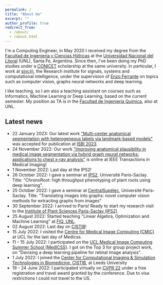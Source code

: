 ```yaml
---
permalink: /
title: "About me"
excerpt: ""
author_profile: true
redirect_from: 
  - /about/
  - /about.html
---
```


I'm a Computing Engineer, in May 2020 I received my degree from the [Facultad de Ingeniería y Ciencias Hídricas](http://fich.unl.edu.ar) at the [Universidad Nacional del Litoral](https://unl.edu.ar) (UNL), Santa Fe, Argentina. Since then, I've been doing my PhD studies under a [CONICET](https://www.conicet.gov.ar/) scholarship at the same university. In particular, I work at [sinc(i)](https://sinc.unl.edu.ar/), the Research institute for signals, systems and computational intelligence, under the supervision of [Enzo Ferrante](https://eferrante.github.io) on topics such as computer vision, graphs neural networks and deep learning.

I like teaching, so I am also a teaching assistant on courses such as Informatics, Machine Learning or Deep Learning, based on the current semester. My position as TA is in the [Facultad de Ingeniería Química](https://fiq.unl.edu.ar), also at UNL.

## **Latest news**

- 22 January 2023: Our latest work ["Multi-center anatomical segmentation with heterogeneous labels via landmark-based models"](https://arxiv.org/abs/2211.07395) was accepted for publication at [ISBI 2023](http://2023.biomedicalimaging.org/en/).
- 24 November 2022: Our work ["Improving anatomical plausibility in medical image segmentation via hybrid graph neural networks: applications to chest x-ray analysis"](https://ieeexplore.ieee.org/document/9963582) is online at IEEE Transactions in Medical Imaging!
- 1 November 2022: Last day at the IPS2!
- 26 October 2022: I gave a seminar at [IPS2](https://ips2.u-psud.fr/fr/index.html), Université Paris-Saclay. Title: "ChronoRoot: high throughput phenotyping of plant roots using deep learning".
- 25 October 2022: I gave a seminar at [CentralSupélec](https://www.centralesupelec.fr/), Université Paris-Saclay. Title: "Translating images into graphs: novel computer vision methods for extracting graphs from images"
- 30 September 2022: I arrived to Paris! Ready to start my research visit to the [Institute of Plant Sciences Paris-Saclay (IPS2)](https://ips2.u-psud.fr/fr/index.html).
- 25 August 2022: Started teaching "Linear Algebra, Optimization and Machine Learning" at [FIQ, UNL](http://fich.unl.edu.ar).
- 02 August 2022: Last day on [CISTIB](https://www.cistib.org/)!
- 15 July 2022: I visited the [Centre for Medical Image Computing (CMIC)](https://www.ucl.ac.uk/medical-image-computing/) at UCL for the last day of Medicss.
- 11 – 15 July 2022: I participated on the [UCL Medical Image Computing Summer School (MedICSS)](https://medicss.cs.ucl.ac.uk/). I got on the Top 3 for group project work, on “Devising a deep learning pipeline for retinal image analysis”.
- 1 July 2022: I joined the [Center for Computational Imaging & Simulation Technologies in Biomedicine, CISTIB](https://www.cistib.org/), at Leeds University
- 19 - 24 June 2022: I participated virtually on [CVPR 22](https://cvpr2022.thecvf.com/) under a free registration and travel award granted by the conference. Due to visa restrictions I could not travel to the US.